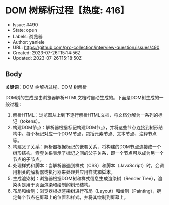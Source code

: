 # DOM 树解析过程【热度: 416】

- Issue: #490
- State: open
- Labels: 浏览器
- Author: yanlele
- URL: https://github.com/pro-collection/interview-question/issues/490
- Created: 2023-07-26T15:14:56Z
- Updated: 2023-07-26T15:18:50Z

## Body

**关键词**：DOM 树解析过程、DOM 树解析

DOM树的生成是由浏览器解析HTML文档时自动生成的。下面是DOM树生成的一般过程：

1. 解析HTML：浏览器从上到下逐行解析HTML文档，将文档分解为一系列的标记（tokens）。
2. 构建DOM节点：解析器根据标记构建DOM节点，并将这些节点连接到树形结构中。每个标记对应一个DOM节点，包括元素节点、文本节点、注释节点等。
3. 构建父子关系：解析器根据标记的嵌套关系，将构建的DOM节点连接成一个树形结构。嵌套关系表示了标记之间的父子关系，即一个节点可以成为另一个节点的子节点。
4. 处理样式和脚本：当解析器遇到样式（CSS）和脚本（JavaScript）时，会调用相关的解析器或执行器来处理并应用样式和脚本。
5. 生成渲染树：浏览器根据DOM树和样式信息生成渲染树（Render Tree），渲染树是用于页面渲染和绘制的树形结构。
6. 布局和绘制：浏览器根据渲染树进行布局（Layout）和绘制（Painting），确定每个节点在屏幕上的位置和样式，并将其绘制到屏幕上。


